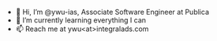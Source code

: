 - 👋 Hi, I’m @ywu-ias, Associate Software Engineer at Publica
- 🌱 I’m currently learning everything I can
- 📫 Reach me at ywu\<at\>integralads.com

<!---
ywu-ias/ywu-ias is a ✨ special ✨ repository because its `README.md` (this file) appears on your GitHub profile.
You can click the Preview link to take a look at your changes.
--->
